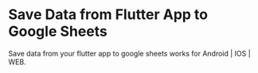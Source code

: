 # Save Data from Flutter App to Google Sheets

Save data from your flutter app to google sheets works for Android | IOS | WEB.
